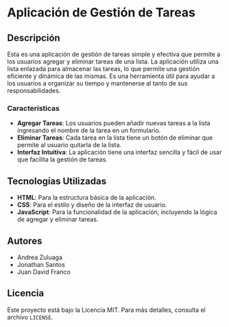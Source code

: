 
# Aplicación de Gestión de Tareas

## Descripción

Esta es una aplicación de gestión de tareas simple y efectiva que permite a los usuarios agregar y eliminar tareas de una lista. La aplicación utiliza una lista enlazada para almacenar las tareas, lo que permite una gestión eficiente y dinámica de las mismas. Es una herramienta útil para ayudar a los usuarios a organizar su tiempo y mantenerse al tanto de sus responsabilidades.

### Características

- **Agregar Tareas**: Los usuarios pueden añadir nuevas tareas a la lista ingresando el nombre de la tarea en un formulario.
- **Eliminar Tareas**: Cada tarea en la lista tiene un botón de eliminar que permite al usuario quitarla de la lista.
- **Interfaz Intuitiva**: La aplicación tiene una interfaz sencilla y fácil de usar que facilita la gestión de tareas.

## Tecnologías Utilizadas

- **HTML**: Para la estructura básica de la aplicación.
- **CSS**: Para el estilo y diseño de la interfaz de usuario.
- **JavaScript**: Para la funcionalidad de la aplicación, incluyendo la lógica de agregar y eliminar tareas.

## Autores

- Andrea Zuluaga
- Jonathan Santos
- Juan David Franco



## Licencia

Este proyecto está bajo la Licencia MIT. Para más detalles, consulta el archivo `LICENSE`.
